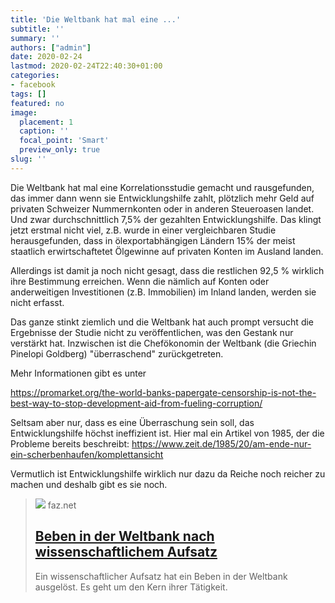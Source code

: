 ```yaml
---
title: 'Die Weltbank hat mal eine ...'
subtitle: ''
summary: ''
authors: ["admin"]
date: 2020-02-24
lastmod: 2020-02-24T22:40:30+01:00
categories:
- facebook
tags: []
featured: no
image:
  placement: 1
  caption: ''
  focal_point: 'Smart'
  preview_only: true
slug: ''
---
```

Die Weltbank hat mal eine Korrelationsstudie gemacht und rausgefunden, das immer dann wenn sie Entwicklungshilfe zahlt, plötzlich mehr Geld auf privaten Schweizer Nummernkonten oder in anderen Steueroasen landet. Und zwar durchschnittlich 7,5% der gezahlten Entwicklungshilfe. Das klingt jetzt erstmal nicht viel, z.B. wurde in einer vergleichbaren Studie herausgefunden, dass in ölexportabhängigen Ländern 15% der meist staatlich erwirtschaftetet Ölgewinne auf privaten Konten im Ausland landen. 

Allerdings ist damit ja noch nicht gesagt, dass die restlichen 92,5 % wirklich ihre Bestimmung erreichen. Wenn die nämlich auf Konten oder anderweitigen Investitionen (z.B. Immobilien) im Inland landen, werden sie nicht erfasst. 

Das ganze stinkt ziemlich und die Weltbank hat auch prompt versucht die Ergebnisse der Studie nicht zu veröffentlichen, was den Gestank nur verstärkt hat. Inzwischen ist die Chefökonomin der Weltbank (die Griechin Pinelopi Goldberg) "überraschend" zurückgetreten. 

Mehr Informationen gibt es unter

https://promarket.org/the-world-banks-papergate-censorship-is-not-the-best-way-to-stop-development-aid-from-fueling-corruption/

Seltsam aber nur, dass es eine Überraschung sein soll, das Entwicklungshilfe höchst ineffizient ist. Hier mal ein Artikel von 1985, der die Probleme bereits beschreibt: https://www.zeit.de/1985/20/am-ende-nur-ein-scherbenhaufen/komplettansicht

Vermutlich ist Entwicklungshilfe wirklich nur dazu da Reiche noch reicher zu machen und deshalb gibt es sie noch.
> [![](https://media0.faz.net/ppmedia/aktuell/wirtschaft/3674753576/1.6640376/facebook_teaser/landet-entwicklungshilfe.jpg)](https://www.faz.net/aktuell/wirtschaft/mehr-wirtschaft/beben-in-der-weltbank-nach-wissenschaftlichem-aufsatz-16640392.html)
> faz.net
> ## [Beben in der Weltbank nach wissenschaftlichem Aufsatz](https://www.faz.net/aktuell/wirtschaft/mehr-wirtschaft/beben-in-der-weltbank-nach-wissenschaftlichem-aufsatz-16640392.html)
>
>Ein wissenschaftlicher Aufsatz hat ein Beben in der Weltbank ausgelöst. Es geht um den Kern ihrer Tätigkeit.


